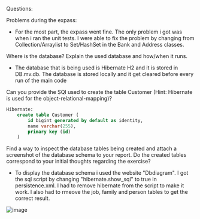 
Questions:

Problems during the expass:
- For the most part, the expass went fine. The only problem i got was when i ran the unit tests. I were able to fix the problem by changing from Collection/Arraylist
to Set/HashSet in the Bank and Address classes. 

Where is the database? Explain the used database and how/when it runs.
- The database that is being used is Hibernate H2 and it is stored in DB.mv.db. The database is stored locally and it get cleared before every run of the main code


Can you provide the SQl used to create the table Customer (Hint: Hibernate is used for the object-relational-mapping)?
```sql
Hibernate:
    create table Customer (
        id bigint generated by default as identity,
        name varchar(255),
        primary key (id)
    )
```


Find a way to inspect the database tables being created and attach a screenshot of the database schema to your report. Do the created tables correspond to your initial thoughts regarding the exercise?

- To display the database schema i used the website "Dbdiagram". I got the sql script by changing "hibernate.show_sql" to true in persistence.xml. I had to remove 
hibernate from the script to make it work. I also had to rmeove the job, family and person tables to get the correct result.

![image](https://github.com/587851/dat250innlevering2/assets/69521897/dc4a432f-1f2a-4900-8a24-c3dd2878010a)

